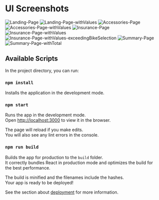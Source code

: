 # UI Screenshots

![Landing-Page](https://user-images.githubusercontent.com/16335340/61679880-b23f1180-acd5-11e9-9b00-773c1ddb2b51.JPG)
![Landing-Page-withValues](https://user-images.githubusercontent.com/16335340/61679881-b23f1180-acd5-11e9-9e4b-4eaf335195a3.JPG)
![Accessories-Page](https://user-images.githubusercontent.com/16335340/61679885-b2d7a800-acd5-11e9-8279-6350f40c7039.JPG)
![Accessories-Page-withValues](https://user-images.githubusercontent.com/16335340/61679886-b2d7a800-acd5-11e9-8a54-39f388d116bd.JPG)
![Insurance-Page](https://user-images.githubusercontent.com/16335340/61679887-b2d7a800-acd5-11e9-9f99-d5d1d5f8ba86.JPG)
![Insurance-Page-withValues](https://user-images.githubusercontent.com/16335340/61679888-b2d7a800-acd5-11e9-83f2-83d40c6c8ae6.JPG)
![Insurance-Page-withValues-exceedingBikeSelection](https://user-images.githubusercontent.com/16335340/61679879-b23f1180-acd5-11e9-8e2a-29e404b85867.JPG)
![Summary-Page](https://user-images.githubusercontent.com/16335340/61679883-b2d7a800-acd5-11e9-976f-2065034281b3.JPG)
![Summary-Page-withTotal](https://user-images.githubusercontent.com/16335340/61679884-b2d7a800-acd5-11e9-9fdb-16fac7623a23.JPG)



## Available Scripts

In the project directory, you can run:

### `npm install`
Installs the application in the development mode.<br>

### `npm start`

Runs the app in the development mode.<br>
Open [http://localhost:3000](http://localhost:3000) to view it in the browser.

The page will reload if you make edits.<br>
You will also see any lint errors in the console.

### `npm run build`

Builds the app for production to the `build` folder.<br>
It correctly bundles React in production mode and optimizes the build for the best performance.

The build is minified and the filenames include the hashes.<br>
Your app is ready to be deployed!

See the section about [deployment](https://facebook.github.io/create-react-app/docs/deployment) for more information.
